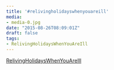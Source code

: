 ```yaml
---
title: '#relivingholidayswhenyouareill'
media:
- media-0.jpg
date: "2015-08-26T08:09:01Z"
draft: false
tags:
- RelivingHolidaysWhenYouAreIll
---
```

[RelivingHolidaysWhenYouAreIll](/tags/relivingholidayswhenyouareill)

